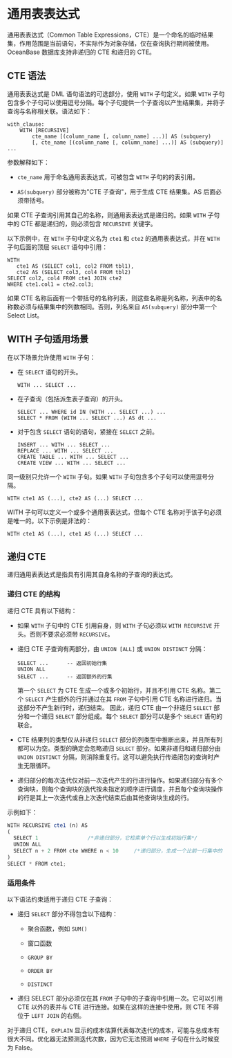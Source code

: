通用表表达式 
===========================

通用表表达式（Common Table Expressions，CTE）是一个命名的临时结果集，作用范围是当前语句，不实际作为对象存储，仅在查询执行期间被使用。OceanBase 数据库支持非递归的 CTE 和递归的 CTE。

CTE 语法 
---------------------------

通用表表达式是 DML 语句语法的可选部分，使用 `WITH` 子句定义。如果 `WITH` 子句包含多个子句可以使用逗号分隔。每个子句提供一个子查询以产生结果集，并将子查询与名称相关联。语法如下：

```unknow
with_clause:
    WITH [RECURSIVE]
        cte_name [(column_name [, column_name] ...)] AS (subquery)
        [, cte_name [(column_name [, column_name] ...)] AS (subquery)] ...
```



参数解释如下：

* `cte_name` 用于命名通用表表达式，可被包含 `WITH` 子句的的表引用。

  

* `AS(subquery)` 部分被称为"CTE 子查询"，用于生成 CTE 结果集。AS 后面必须带括号。

  




如果 CTE 子查询引用其自己的名称，则通用表表达式是递归的。如果 `WITH` 子句中的 CTE 都是递归的，则必须包含 `RECURSIVE` 关键字。

以下示例中，在 `WITH` 子句中定义名为 `cte1` 和 `cte2` 的通用表表达式，并在 `WITH` 子句后面的顶层 `SELECT` 语句中引用：

```unknow
WITH
   cte1 AS (SELECT col1, col2 FROM tbl1),
   cte2 AS (SELECT col3, col4 FROM tbl2)
SELECT col2, col4 FROM cte1 JOIN cte2
WHERE cte1.col1 = cte2.col3;
```



如果 CTE 名称后面有一个带括号的名称列表，则这些名称是列名称，列表中的名称数必须与结果集中的列数相同。否则，列名来自 `AS(subquery)` 部分中第一个 Select List。

WITH 子句适用场景 
--------------------------------

在以下场景允许使用 `WITH` 子句：

* 在 `SELECT` 语句的开头。

  ```unknow
  WITH ... SELECT ...
  ```

  

* 在子查询（包括派生表子查询）的开头。

  ```unknow
  SELECT ... WHERE id IN (WITH ... SELECT ...) ...
  SELECT * FROM (WITH ... SELECT ...) AS dt ...
  ```

  

* 对于包含 `SELECT` 语句的语句，紧接在 `SELECT` 之前。

  ```unknow
  INSERT ... WITH ... SELECT ...
  REPLACE ... WITH ... SELECT ...
  CREATE TABLE ... WITH ... SELECT ...
  CREATE VIEW ... WITH ... SELECT ...
  ```

  




同一级别只允许一个 `WITH` 子句。如果 `WITH` 子句包含多个子句可以使用逗号分隔。

```unknow
WITH cte1 AS (...), cte2 AS (...) SELECT ...
```



WITH 子句可以定义一个或多个通用表表达式，但每个 CTE 名称对于该子句必须是唯一的。以下示例是非法的：

```unknow
WITH cte1 AS (...), cte1 AS (...) SELECT ...
```



递归 CTE 
---------------------------

递归通用表表达式是指具有引用其自身名称的子查询的表达式。

### 递归 CTE 的结构 

递归 CTE 具有以下结构：

* 如果 `WITH` 子句中的 CTE 引用自身，则 `WITH` 子句必须以 `WITH RECURSIVE` 开头。否则不要求必须带 `RECURSIVE`。

  

* 递归 CTE 子查询有两部分，由 `UNION [ALL]` 或 `UNION DISTINCT` 分隔：

  ```unknow
  SELECT ...      -- 返回初始行集
  UNION ALL
  SELECT ...      -- 返回额外的行集
  ```

  

  第一个 `SELECT` 为 CTE 生成一个或多个初始行，并且不引用 CTE 名称。第二个 `SELECT` 产生额外的行并通过在其 `FROM` 子句中引用 CTE 名称进行递归。当这部分不产生新行时，递归结束。 因此，递归 CTE 由一个非递归 `SELECT` 部分和一个递归 `SELECT` 部分组成。每个 `SELECT` 部分可以是多个 `SELECT` 语句的联合。
  

* CTE 结果列的类型仅从非递归 `SELECT` 部分的列类型中推断出来，并且所有列都可以为空。类型的确定会忽略递归 `SELECT` 部分。如果非递归和递归部分由 `UNION DISTINCT` 分隔，则消除重复行。这可以避免执行传递闭包的查询时产生无限循环。

  

* 递归部分的每次迭代仅对前一次迭代产生的行进行操作。如果递归部分有多个查询块，则每个查询块的迭代按未指定的顺序进行调度，并且每个查询块操作的行是其上一次迭代或自上次迭代结束后由其他查询块生成的行。

  




示例如下：

```javascript
WITH RECURSIVE cte1 (n) AS
(
  SELECT 1                /*非递归部分，它检索单个行以生成初始行集*/
  UNION ALL
  SELECT n + 2 FROM cte WHERE n < 10     /*递归部分，生成一个比前一行集中的 n 值大 2 的新值，直至 n 不小于 10*/
)
SELECT * FROM cte1;
```



### 适用条件 

以下语法约束适用于递归 CTE 子查询：

* 递归 `SELECT` 部分不得包含以下结构：

  * 聚合函数，例如 `SUM()`

    
  
  * 窗口函数

    
  
  * `GROUP BY`

    
  
  * `ORDER BY`

    
  
  * `DISTINCT`

    
  

  

* 递归 SELECT 部分必须仅在其 `FROM` 子句中的子查询中引用一次。它可以引用 CTE 以外的表并与 CTE 进行连接。如果在这样的连接中使用，则 CTE 不得位于 `LEFT JOIN` 的右侧。

  




对于递归 CTE，`EXPLAIN` 显示的成本估算代表每次迭代的成本，可能与总成本有很大不同。优化器无法预测迭代次数，因为它无法预测 `WHERE` 子句在什么时候变为 False。

